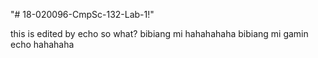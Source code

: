 "# 18-020096-CmpSc-132-Lab-1!" 


this is edited by echo
so what? bibiang mi hahahahaha
bibiang mi gamin echo hahahaha
